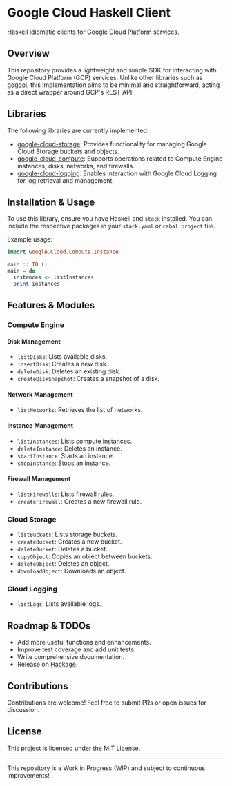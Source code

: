 
# Google Cloud Haskell Client

Haskell idiomatic clients for [Google Cloud Platform](https://cloud.google.com/) services.

## Overview
This repository provides a lightweight and simple SDK for interacting with Google Cloud Platform (GCP) services. Unlike other libraries such as [gogool](https://github.com/gogool), this implementation aims to be minimal and straightforward, acting as a direct wrapper around GCP's REST API.

## Libraries
The following libraries are currently implemented:

- [google-cloud-storage](lib/google-cloud-storage): Provides functionality for managing Google Cloud Storage buckets and objects.
- [google-cloud-compute](lib/google-cloud-compute): Supports operations related to Compute Engine instances, disks, networks, and firewalls.
- [google-cloud-logging](lib/google-cloud-logging): Enables interaction with Google Cloud Logging for log retrieval and management.

## Installation & Usage
To use this library, ensure you have Haskell and `stack` installed. You can include the respective packages in your `stack.yaml` or `cabal.project` file.

Example usage:
```haskell
import Google.Cloud.Compute.Instance

main :: IO ()
main = do
  instances <- listInstances
  print instances
```

## Features & Modules

### Compute Engine

#### Disk Management
- `listDisks`: Lists available disks.
- `insertDisk`: Creates a new disk.
- `deleteDisk`: Deletes an existing disk.
- `createDiskSnapshot`: Creates a snapshot of a disk.

#### Network Management
- `listNetworks`: Retrieves the list of networks.

#### Instance Management
- `listInstances`: Lists compute instances.
- `deleteInstance`: Deletes an instance.
- `startInstance`: Starts an instance.
- `stopInstance`: Stops an instance.

#### Firewall Management
- `listFirewalls`: Lists firewall rules.
- `createFirewall`: Creates a new firewall rule.

### Cloud Storage
- `listBuckets`: Lists storage buckets.
- `createBucket`: Creates a new bucket.
- `deleteBucket`: Deletes a bucket.
- `copyObject`: Copies an object between buckets.
- `deleteObject`: Deletes an object.
- `downloadObject`: Downloads an object.

### Cloud Logging
- `listLogs`: Lists available logs.

## Roadmap & TODOs
- Add more useful functions and enhancements.
- Improve test coverage and add unit tests.
- Write comprehensive documentation.
- Release on [Hackage](https://hackage.haskell.org/).

## Contributions
Contributions are welcome! Feel free to submit PRs or open issues for discussion.

## License
This project is licensed under the MIT License.

---
This repository is a Work in Progress (WIP) and subject to continuous improvements!
